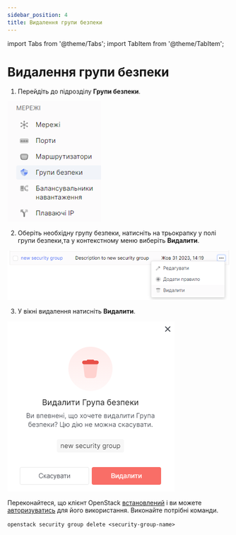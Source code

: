```yaml
---
sidebar_position: 4
title: Видалення групи безпеки
---
```


import Tabs from '@theme/Tabs';
import TabItem from '@theme/TabItem';

# Видалення групи безпеки

<Tabs>
<TabItem value="personal-area" label="Personal Area" default>

1. Перейдіть до підрозділу **Групи безпеки**.

![](../img/security-group/17.png)

2. Оберіть необхідну групу безпеки, натисніть на трьокрапку у полі групи безпеки,та у контекстному меню виберіть **Видалити**.

![](../img/security-group/13.png)

3. У вікні видалення натисніть **Видалити**.

![](../img/security-group/14.png)

</TabItem>
<TabItem value="openstack" label="Openstack CLI">

Переконайтеся, що клієнт OpenStack [встановлений](#) і ви можете [авторизуватись](#) для його використання.
Виконайте потрібні команди.    

```openstack security group delete <security-group-name>```

</TabItem>
</Tabs>